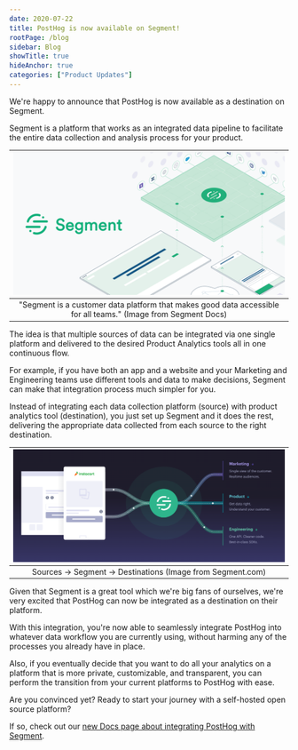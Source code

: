 ```yaml
---
date: 2020-07-22
title: PostHog is now available on Segment!
rootPage: /blog
sidebar: Blog
showTitle: true
hideAnchor: true
categories: ["Product Updates"]
---
```



We're happy to announce that PostHog is now available as a destination on Segment.

Segment is a platform that works as an integrated data pipeline to facilitate the entire data collection and analysis process for your product.

| ![Segment Banner](../images/segment-banner.png) |
| :---------------------------------------------: |
| <center> "Segment is a customer data platform that makes good data accessible for all teams." (Image from Segment Docs)</center>    | 

The idea is that multiple sources of data can be integrated via one single platform and delivered to the desired Product Analytics tools all in one continuous flow. 

For example, if you have both an app and a website and your Marketing and Engineering teams use different tools and data to make decisions, Segment can make that integration process much simpler for you.

Instead of integrating each data collection platform (source) with product analytics tool (destination), you just set up Segment and it does the rest, delivering the appropriate data collected from each source to the right destination.

| ![Segment Pipeline](../images/segment-pipeline.png)                              |
| :------------------------------------------------------------------------------: |
| <center> Sources → Segment → Destinations (Image from Segment.com)</center>      | 

Given that Segment is a great tool which we're big fans of ourselves, we're very excited that PostHog can now be integrated as a destination on their platform.

With this integration, you're now able to seamlessly integrate PostHog into whatever data workflow you are currently using, without harming any of the processes you already have in place. 

Also, if you eventually decide that you want to do all your analytics on a platform that is more private, customizable, and transparent, you can perform the transition from your current platforms to PostHog with ease.

Are you convinced yet? Ready to start your journey with a self-hosted open source platform?

If so, check out our [new Docs page about integrating PostHog with Segment](/docs/integrate/third-party/segment).
